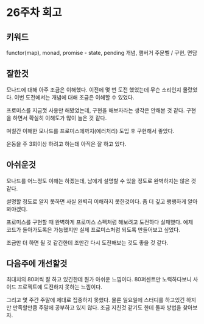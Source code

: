 # 26주차 회고

## 키워드

functor(map), monad, promise - state, pending 개념, 햄버거 주문벨 / 구현, 면담

## 잘한것

모나드에 대해 아주 조금은 이해했다. 이전에 몇 번 도전 했었는데 무슨 소리인지 몰랐었다.
이번 도전에서는 개념에 대해 조금은 이해할 수 있었다.

프로미스를 지금껏 사용만 해봤었는데, 구현을 해보자라는 생각은 안해본 것 같다. 구현을 하면서 확실히 이해도가 많이 늘은 것 같다.

며칠간 이해한 모나드를 프로미스에까지(에러처리) 도입 후 구현해서 좋았다.

운동을 주 3회이상 하려고 하는데 아직은 잘 하고 있다.

## 아쉬운것

모나드를 어느정도 이해는 하겠는데, 남에게 설명할 수 있을 정도로 완벽하지는 않은 것 같다.

설명할 정도로 알지 못하면 사실 완벽히 이해하지 못한것이다. 좀 더 깊고 팽팽하게 알아봐야겠다.

프로미스를 구현할 때 완벽하게 프로미스 스펙처럼 해보려고 도전하다 실패했다. 예제 코드가 돌아가도록은 가능했지만 실제 프로미스처럼 되도록 만들어보고 싶었다.

조금만 더 하면 될 것 같긴한데 조만간 다시 도전해보는 것도 좋을 것 같다.

## 다음주에 개선할것

최대치의 80퍼씩 잘 하고 있긴한데 뭔가 아쉬운 느낌이다.
80퍼센트만 노력하다보니 사이드 프로젝트에 도전하지 못하는 느낌이다.

그리고 몇 주간 주말에 제대로 집중하지 못했다. 물론 일요일에 스터디를 하고있긴 하지만 만족할만큼 주말에 공부하고 있지 않다. 조금 지친것 같기도 한데 돌파 방법을 찾아보자.
